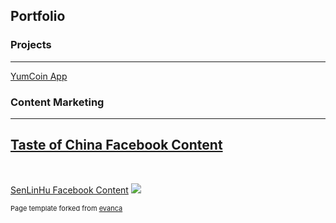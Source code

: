 ## Portfolio

### Projects
---
[YumCoin App](/pdf/sample_presentation.pdf)
<img src="">

### Content Marketing

---
[Taste of China Facebook Content](/sample_page)
<img src="">
---

<br>

[SenLinHu Facebook Content](/pdf/slh_facebook_content.pdf)
<img src="slh_facebook_content.pdf">

<p style="font-size:11px">Page template forked from <a href="https://github.com/evanca/quick-portfolio">evanca</a></p>
<!-- Remove above link if you don't want to attibute -->

